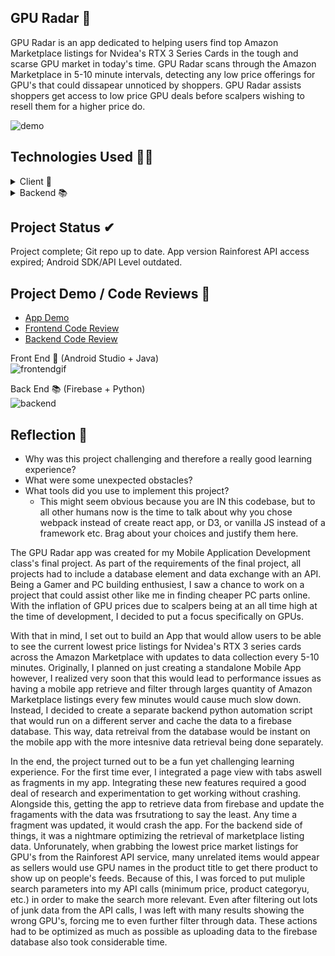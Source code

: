 ## GPU Radar 📡

GPU Radar is an app dedicated to helping users find top Amazon Marketplace listings for Nvidea's RTX 3 Series Cards in the tough and scarse GPU market in today's time. GPU Radar scans through the Amazon Marketplace in 5-10 minute intervals, detecting any low price offerings for GPU's that could dissapear unnoticed by shoppers. GPU Radar assists shoppers get access to low price GPU deals before scalpers wishing to resell them for a higher price do. 

![demo](https://github.com/BurhanNaveed0/GPU-Radar/assets/81490717/6d729cb8-dd42-4707-8766-a9763027d493)

## Technologies Used 👨‍💻
<details>
  <summary>Client 📱</summary>
  <ul>
    <li><a href="https://www.java.com/en/">Java</a></li>
    <li><a href="">XML</a></li>
    <li><a href="https://developer.android.com/studio?gad_source=1&gclid=CjwKCAjw-O6zBhASEiwAOHeGxXeWZgT9muC50iZgfEeWoWRSc1p7O5V8lqIsRCIpYqx4VqIfEuMYvBoCR6AQAvD_BwE&gclsrc=aw.ds">Android Studio</a></li>
  </ul>
</details>

<details>
  <summary>Backend 📚</summary>
  <ul>
    <li><a href="https://www.python.org/">Python</a></li>
    <li><a href="https://github.com/thisbejim/Pyrebase">Pyrebase</a></li>
    <li><a href="https://firebase.google.com/">Firebase</a></li>
  </ul>
</details>

## Project Status ✔
Project complete; Git repo up to date. App version Rainforest API access expired; Android SDK/API Level outdated. 

## Project Demo / Code Reviews 📲

<ul>
    <li><a href="https://youtu.be/uYKIHIpRv1M">App Demo</a></li>
    <li><a href="https://youtu.be/Wfq9cpOj2pw">Frontend Code Review</a></li>
    <li><a href="https://youtu.be/lbJeoeuNTL0">Backend Code Review</a></li>
  </ul>

Front End 📱 (Android Studio + Java) <br /> 
![frontendgif](https://github.com/BurhanNaveed0/GPU-Radar/assets/81490717/da0ad10f-50ba-4775-a17b-77e2b6892eb2)

Back End 📚 (Firebase + Python) <br />
![backend](https://github.com/BurhanNaveed0/GPU-Radar/assets/81490717/4bd5cc3c-4f9d-4aee-b0e8-1de38d124361)

## Reflection 📝

  - Why was this project challenging and therefore a really good learning experience?
  - What were some unexpected obstacles?
  - What tools did you use to implement this project?
      - This might seem obvious because you are IN this codebase, but to all other humans now is the time to talk about why you chose webpack instead of create react app, or D3, or vanilla JS instead of a framework etc. Brag about your choices and justify them here.  

The GPU Radar app was created for my Mobile Application Development class's final project. As part of the requirements of the final project, all projects had to include a database element and data exchange with an API. Being a Gamer and PC building enthusiest, I saw a chance to work on a project that could assist other like me in finding cheaper PC parts online. With the inflation of GPU prices due to scalpers being at an all time high at the time of development, I decided to put a focus specifically on GPUs. 

With that in mind, I set out to build an App that would allow users to be able to see the current lowest price listings for Nvidea's RTX 3 series cards across the Amazon Marketplace with updates to data collection every 5-10 minutes. Originally, I planned on just creating a standalone Mobile App however, I realized very soon that this would lead to performance issues as having a mobile app retrieve and filter through larges quantity of Amazon Marketplace listings every few minutes would cause much slow down. Instead, I decided to create a separate backend python automation script that would run on a different server and cache the data to a firebase database. This way, data retreival from the database would be instant on the mobile app with the more intesnive data retrieval being done separately. 

In the end, the project turned out to be a fun yet challenging learning experience. For the first time ever, I integrated a page view with tabs aswell as fragments in my app. Integrating these new features required a good deal of research and experimentation to get working without crashing. Alongside this, getting the app to retrieve data from firebase and update the fragaments with the data was frsutrationg to say the least. Any time a fragment was updated, it would crash the app. For the backend side of things, it was a nightmare optimizing the retrieval of marketplace listing data. Unforunately, when grabbing the lowest price market listings for GPU's from the Rainforest API service, many unrelated items would appear as sellers would use GPU names in the product title to get there product to show up on people's feeds. Because of this, I was forced to put muliple search parameters into my API calls (minimum price, product categoryu, etc.) in order to make the search more relevant. Even after filtering out lots of junk data from the API calls, I was left with many results showing the wrong GPU's, forcing me to even further filter through data. These actions had to be optimized as much as possible as uploading data to the firebase database also took considerable time.

